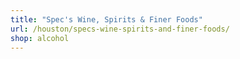 ```yaml
---
title: "Spec's Wine, Spirits & Finer Foods"
url: /houston/specs-wine-spirits-and-finer-foods/
shop: alcohol
---
```

